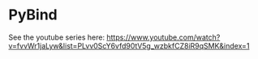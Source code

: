 # PyBind

See the youtube series here: https://www.youtube.com/watch?v=fvvWr1jaLyw&list=PLvv0ScY6vfd90tV5g_wzbkfCZ8iR9qSMK&index=1
